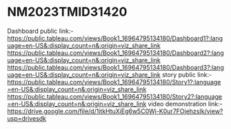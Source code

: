 # NM2023TMID31420
Dashboard public link:- https://public.tableau.com/views/Book1_16964795134180/Dashboard1?:language=en-US&:display_count=n&:origin=viz_share_link                                       https://public.tableau.com/views/Book1_16964795134180/Dashboard2?:language=en-US&:display_count=n&:origin=viz_share_link                                       https://public.tableau.com/views/Book1_16964795134180/Dashboard3?:language=en-US&:display_count=n&:origin=viz_share_link
story public link:- https://public.tableau.com/views/Book1_16964795134180/Story1?:language=en-US&:display_count=n&:origin=viz_share_link                                       https://public.tableau.com/views/Book1_16964795134180/Story2?:language=en-US&:display_count=n&:origin=viz_share_link
video demonstration link:- https://drive.google.com/file/d/1itkHtuXiEg6w5C0Wj-K0ur7FOjehzsIk/view?usp=drivesdk
